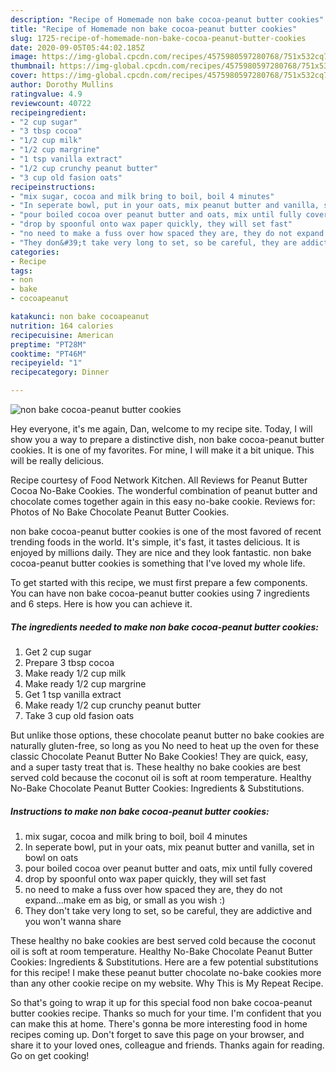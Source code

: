 ```yaml
---
description: "Recipe of Homemade non bake cocoa-peanut butter cookies"
title: "Recipe of Homemade non bake cocoa-peanut butter cookies"
slug: 1725-recipe-of-homemade-non-bake-cocoa-peanut-butter-cookies
date: 2020-09-05T05:44:02.185Z
image: https://img-global.cpcdn.com/recipes/4575980597280768/751x532cq70/non-bake-cocoa-peanut-butter-cookies-recipe-main-photo.jpg
thumbnail: https://img-global.cpcdn.com/recipes/4575980597280768/751x532cq70/non-bake-cocoa-peanut-butter-cookies-recipe-main-photo.jpg
cover: https://img-global.cpcdn.com/recipes/4575980597280768/751x532cq70/non-bake-cocoa-peanut-butter-cookies-recipe-main-photo.jpg
author: Dorothy Mullins
ratingvalue: 4.9
reviewcount: 40722
recipeingredient:
- "2 cup sugar"
- "3 tbsp cocoa"
- "1/2 cup milk"
- "1/2 cup margrine"
- "1 tsp vanilla extract"
- "1/2 cup crunchy peanut butter"
- "3 cup old fasion oats"
recipeinstructions:
- "mix sugar, cocoa and milk bring to boil, boil 4 minutes"
- "In seperate bowl, put in your oats, mix peanut butter and vanilla, set in bowl on oats"
- "pour boiled cocoa over peanut butter and oats, mix until fully covered"
- "drop by spoonful onto wax paper quickly, they will set fast"
- "no need to make a fuss over how spaced they are, they do not expand...make em as big, or small as you wish :)"
- "They don&#39;t take very long to set, so be careful, they are addictive and you won&#39;t wanna share"
categories:
- Recipe
tags:
- non
- bake
- cocoapeanut

katakunci: non bake cocoapeanut 
nutrition: 164 calories
recipecuisine: American
preptime: "PT28M"
cooktime: "PT46M"
recipeyield: "1"
recipecategory: Dinner

---
```



![non bake cocoa-peanut butter cookies](https://img-global.cpcdn.com/recipes/4575980597280768/751x532cq70/non-bake-cocoa-peanut-butter-cookies-recipe-main-photo.jpg)

Hey everyone, it's me again, Dan, welcome to my recipe site. Today, I will show you a way to prepare a distinctive dish, non bake cocoa-peanut butter cookies. It is one of my favorites. For mine, I will make it a bit unique. This will be really delicious.

Recipe courtesy of Food Network Kitchen. All Reviews for Peanut Butter Cocoa No-Bake Cookies. The wonderful combination of peanut butter and chocolate comes together again in this easy no-bake cookie. Reviews for: Photos of No Bake Chocolate Peanut Butter Cookies.

non bake cocoa-peanut butter cookies is one of the most favored of recent trending foods in the world. It's simple, it's fast, it tastes delicious. It is enjoyed by millions daily. They are nice and they look fantastic. non bake cocoa-peanut butter cookies is something that I've loved my whole life.


To get started with this recipe, we must first prepare a few components. You can have non bake cocoa-peanut butter cookies using 7 ingredients and 6 steps. Here is how you can achieve it.

<!--inarticleads1-->

##### The ingredients needed to make non bake cocoa-peanut butter cookies:

1. Get 2 cup sugar
1. Prepare 3 tbsp cocoa
1. Make ready 1/2 cup milk
1. Make ready 1/2 cup margrine
1. Get 1 tsp vanilla extract
1. Make ready 1/2 cup crunchy peanut butter
1. Take 3 cup old fasion oats


But unlike those options, these chocolate peanut butter no bake cookies are naturally gluten-free, so long as you No need to heat up the oven for these classic Chocolate Peanut Butter No Bake Cookies! They are quick, easy, and a super tasty treat that is. These healthy no bake cookies are best served cold because the coconut oil is soft at room temperature. Healthy No-Bake Chocolate Peanut Butter Cookies: Ingredients &amp; Substitutions. 

<!--inarticleads2-->

##### Instructions to make non bake cocoa-peanut butter cookies:

1. mix sugar, cocoa and milk bring to boil, boil 4 minutes
1. In seperate bowl, put in your oats, mix peanut butter and vanilla, set in bowl on oats
1. pour boiled cocoa over peanut butter and oats, mix until fully covered
1. drop by spoonful onto wax paper quickly, they will set fast
1. no need to make a fuss over how spaced they are, they do not expand...make em as big, or small as you wish :)
1. They don&#39;t take very long to set, so be careful, they are addictive and you won&#39;t wanna share


These healthy no bake cookies are best served cold because the coconut oil is soft at room temperature. Healthy No-Bake Chocolate Peanut Butter Cookies: Ingredients &amp; Substitutions. Here are a few potential substitutions for this recipe! I make these peanut butter chocolate no-bake cookies more than any other cookie recipe on my website. Why This is My Repeat Recipe. 

So that's going to wrap it up for this special food non bake cocoa-peanut butter cookies recipe. Thanks so much for your time. I'm confident that you can make this at home. There's gonna be more interesting food in home recipes coming up. Don't forget to save this page on your browser, and share it to your loved ones, colleague and friends. Thanks again for reading. Go on get cooking!
